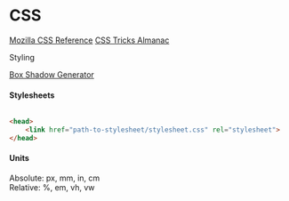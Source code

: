 CSS
===

[Mozilla CSS Reference](https://developer.mozilla.org/en-US/docs/Web/CSS/Reference)
[CSS Tricks Almanac](https://css-tricks.com/almanac/)

Styling

[Box Shadow Generator](http://www.cssmatic.com/box-shadow)

#### Stylesheets

``` html 

<head>
    <link href="path-to-stylesheet/stylesheet.css" rel="stylesheet">
</head>
```


#### Units

Absolute: px, mm, in, cm<br>
Relative: %, em, vh, vw